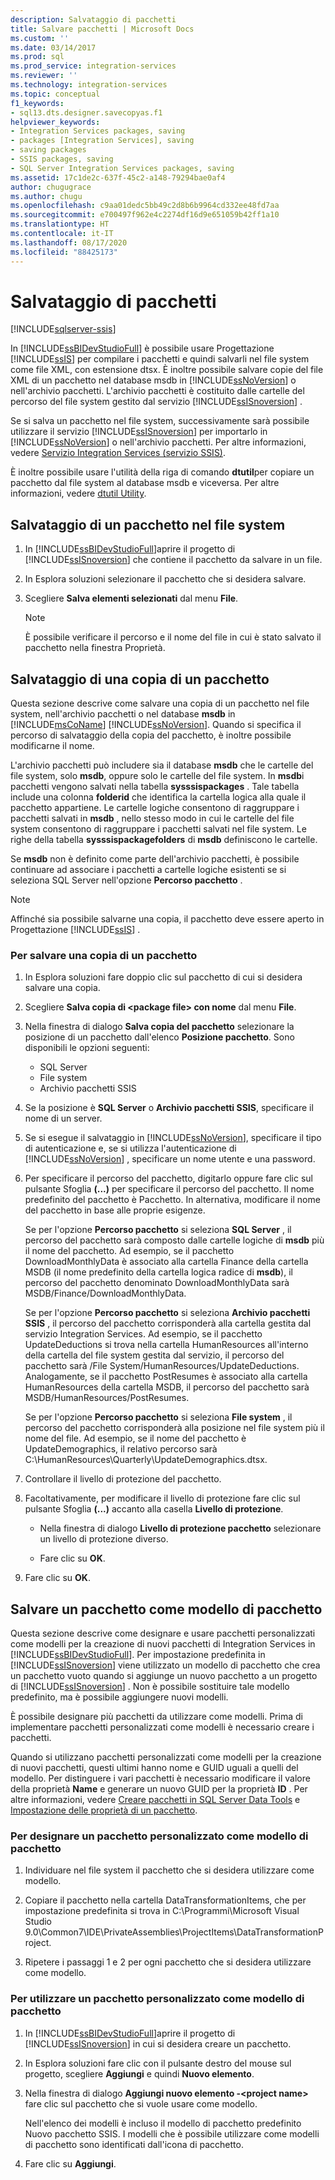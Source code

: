 ```yaml
---
description: Salvataggio di pacchetti
title: Salvare pacchetti | Microsoft Docs
ms.custom: ''
ms.date: 03/14/2017
ms.prod: sql
ms.prod_service: integration-services
ms.reviewer: ''
ms.technology: integration-services
ms.topic: conceptual
f1_keywords:
- sql13.dts.designer.savecopyas.f1
helpviewer_keywords:
- Integration Services packages, saving
- packages [Integration Services], saving
- saving packages
- SSIS packages, saving
- SQL Server Integration Services packages, saving
ms.assetid: 17c1de2c-637f-45c2-a148-79294bae0af4
author: chugugrace
ms.author: chugu
ms.openlocfilehash: c9aa01dedc5bb49c2d8b6b9964cd332ee48fd7aa
ms.sourcegitcommit: e700497f962e4c2274df16d9e651059b42ff1a10
ms.translationtype: HT
ms.contentlocale: it-IT
ms.lasthandoff: 08/17/2020
ms.locfileid: "88425173"
---
```

# <a name="save-packages"></a>Salvataggio di pacchetti

[!INCLUDE[sqlserver-ssis](../includes/applies-to-version/sqlserver-ssis.md)]


  In [!INCLUDE[ssBIDevStudioFull](../includes/ssbidevstudiofull-md.md)] è possibile usare Progettazione [!INCLUDE[ssIS](../includes/ssis-md.md)] per compilare i pacchetti e quindi salvarli nel file system come file XML, con estensione dtsx. È inoltre possibile salvare copie del file XML di un pacchetto nel database msdb in [!INCLUDE[ssNoVersion](../includes/ssnoversion-md.md)] o nell'archivio pacchetti. L'archivio pacchetti è costituito dalle cartelle del percorso del file system gestito dal servizio [!INCLUDE[ssISnoversion](../includes/ssisnoversion-md.md)] .  
  
 Se si salva un pacchetto nel file system, successivamente sarà possibile utilizzare il servizio [!INCLUDE[ssISnoversion](../includes/ssisnoversion-md.md)] per importarlo in [!INCLUDE[ssNoVersion](../includes/ssnoversion-md.md)] o nell'archivio pacchetti. Per altre informazioni, vedere [Servizio Integration Services &#40;servizio SSIS&#41;](../integration-services/service/integration-services-service-ssis-service.md).  
  
 È inoltre possibile usare l'utilità della riga di comando **dtutil**per copiare un pacchetto dal file system al database msdb e viceversa. Per altre informazioni, vedere [dtutil Utility](../integration-services/dtutil-utility.md).  
## <a name="save-a-package-to-the-file-system"></a>Salvataggio di un pacchetto nel file system  
  
1.  In [!INCLUDE[ssBIDevStudioFull](../includes/ssbidevstudiofull-md.md)]aprire il progetto di [!INCLUDE[ssISnoversion](../includes/ssisnoversion-md.md)] che contiene il pacchetto da salvare in un file.  
  
2.  In Esplora soluzioni selezionare il pacchetto che si desidera salvare.  
  
3.  Scegliere **Salva elementi selezionati** dal menu **File**.  
  
    > [!NOTE]  
    >  È possibile verificare il percorso e il nome del file in cui è stato salvato il pacchetto nella finestra Proprietà.  

## <a name="save-a-copy-of-a-package"></a>Salvataggio di una copia di un pacchetto
  Questa sezione descrive come salvare una copia di un pacchetto nel file system, nell'archivio pacchetti o nel database **msdb** in [!INCLUDE[msCoName](../includes/msconame-md.md)] [!INCLUDE[ssNoVersion](../includes/ssnoversion-md.md)]. Quando si specifica il percorso di salvataggio della copia del pacchetto, è inoltre possibile modificarne il nome.  
  
 L'archivio pacchetti può includere sia il database **msdb** che le cartelle del file system, solo **msdb**, oppure solo le cartelle del file system. In **msdb**i pacchetti vengono salvati nella tabella **sysssispackages** . Tale tabella include una colonna **folderid** che identifica la cartella logica alla quale il pacchetto appartiene. Le cartelle logiche consentono di raggruppare i pacchetti salvati in **msdb** , nello stesso modo in cui le cartelle del file system consentono di raggruppare i pacchetti salvati nel file system. Le righe della tabella **sysssispackagefolders** di **msdb** definiscono le cartelle.  
  
 Se **msdb** non è definito come parte dell'archivio pacchetti, è possibile continuare ad associare i pacchetti a cartelle logiche esistenti se si seleziona SQL Server nell'opzione **Percorso pacchetto** .  
  
> [!NOTE]  
>  Affinché sia possibile salvarne una copia, il pacchetto deve essere aperto in Progettazione [!INCLUDE[ssIS](../includes/ssis-md.md)] .  
  
### <a name="to-save-a-copy-of-a-package"></a>Per salvare una copia di un pacchetto  
  
1.  In Esplora soluzioni fare doppio clic sul pacchetto di cui si desidera salvare una copia.  
  
2.  Scegliere **Salva copia di \<package file> con nome** dal menu **File**.  
  
3.  Nella finestra di dialogo **Salva copia del pacchetto** selezionare la posizione di un pacchetto dall'elenco **Posizione pacchetto**. Sono disponibili le opzioni seguenti:  
    -   SQL Server
    -   File system 
    -   Archivio pacchetti SSIS 
  
4.  Se la posizione è **SQL Server** o **Archivio pacchetti SSIS**, specificare il nome di un server.  
  
5.  Se si esegue il salvataggio in [!INCLUDE[ssNoVersion](../includes/ssnoversion-md.md)], specificare il tipo di autenticazione e, se si utilizza l'autenticazione di [!INCLUDE[ssNoVersion](../includes/ssnoversion-md.md)] , specificare un nome utente e una password.  
  
6.  Per specificare il percorso del pacchetto, digitarlo oppure fare clic sul pulsante Sfoglia **(...)** per specificare il percorso del pacchetto. Il nome predefinito del pacchetto è Pacchetto. In alternativa, modificare il nome del pacchetto in base alle proprie esigenze.  
  
     Se per l'opzione **Percorso pacchetto** si seleziona **SQL Server** , il percorso del pacchetto sarà composto dalle cartelle logiche di **msdb** più il nome del pacchetto. Ad esempio, se il pacchetto DownloadMonthlyData è associato alla cartella Finance della cartella MSDB (il nome predefinito della cartella logica radice di **msdb**), il percorso del pacchetto denominato DownloadMonthlyData sarà MSDB/Finance/DownloadMonthlyData.  
  
     Se per l'opzione **Percorso pacchetto** si seleziona **Archivio pacchetti SSIS** , il percorso del pacchetto corrisponderà alla cartella gestita dal servizio Integration Services. Ad esempio, se il pacchetto UpdateDeductions si trova nella cartella HumanResources all'interno della cartella del file system gestita dal servizio, il percorso del pacchetto sarà /File System/HumanResources/UpdateDeductions. Analogamente, se il pacchetto PostResumes è associato alla cartella HumanResources della cartella MSDB, il percorso del pacchetto sarà MSDB/HumanResources/PostResumes.  
  
     Se per l'opzione **Percorso pacchetto** si seleziona **File system** , il percorso del pacchetto corrisponderà alla posizione nel file system più il nome del file. Ad esempio, se il nome del pacchetto è UpdateDemographics, il relativo percorso sarà C:\HumanResources\Quarterly\UpdateDemographics.dtsx.  
  
7.  Controllare il livello di protezione del pacchetto.  
  
8.  Facoltativamente, per modificare il livello di protezione fare clic sul pulsante Sfoglia **(...)** accanto alla casella **Livello di protezione**.  
  
    -   Nella finestra di dialogo **Livello di protezione pacchetto** selezionare un livello di protezione diverso.  
  
    -   Fare clic su **OK**.  
  
9. Fare clic su **OK**.  

## <a name="save-a-package-as-a-package-template"></a>Salvare un pacchetto come modello di pacchetto
 Questa sezione descrive come designare e usare pacchetti personalizzati come modelli per la creazione di nuovi pacchetti di Integration Services in [!INCLUDE[ssBIDevStudioFull](../includes/ssbidevstudiofull-md.md)]. Per impostazione predefinita in [!INCLUDE[ssISnoversion](../includes/ssisnoversion-md.md)] viene utilizzato un modello di pacchetto che crea un pacchetto vuoto quando si aggiunge un nuovo pacchetto a un progetto di [!INCLUDE[ssISnoversion](../includes/ssisnoversion-md.md)] . Non è possibile sostituire tale modello predefinito, ma è possibile aggiungere nuovi modelli.  
  
 È possibile designare più pacchetti da utilizzare come modelli. Prima di implementare pacchetti personalizzati come modelli è necessario creare i pacchetti.  
  
 Quando si utilizzano pacchetti personalizzati come modelli per la creazione di nuovi pacchetti, questi ultimi hanno nome e GUID uguali a quelli del modello. Per distinguere i vari pacchetti è necessario modificare il valore della proprietà **Name** e generare un nuovo GUID per la proprietà **ID** . Per altre informazioni, vedere [Creare pacchetti in SQL Server Data Tools](../integration-services/create-packages-in-sql-server-data-tools.md) e [Impostazione delle proprietà di un pacchetto](../integration-services/set-package-properties.md).  
  
### <a name="to-designate-a-custom-package-as-a-package-template"></a>Per designare un pacchetto personalizzato come modello di pacchetto  
  
1.  Individuare nel file system il pacchetto che si desidera utilizzare come modello.  
  
2.  Copiare il pacchetto nella cartella DataTransformationItems, che per impostazione predefinita si trova in C:\Programmi\Microsoft Visual Studio 9.0\Common7\IDE\PrivateAssemblies\ProjectItems\DataTransformationProject.  
  
3.  Ripetere i passaggi 1 e 2 per ogni pacchetto che si desidera utilizzare come modello.  
  
### <a name="to-use-a-custom-package-as-a-package-template"></a>Per utilizzare un pacchetto personalizzato come modello di pacchetto  
  
1.  In [!INCLUDE[ssBIDevStudioFull](../includes/ssbidevstudiofull-md.md)]aprire il progetto di [!INCLUDE[ssISnoversion](../includes/ssisnoversion-md.md)] in cui si desidera creare un pacchetto.  
  
2.  In Esplora soluzioni fare clic con il pulsante destro del mouse sul progetto, scegliere **Aggiungi** e quindi **Nuovo elemento**.  
  
3.  Nella finestra di dialogo **Aggiungi nuovo elemento -\<project name>** fare clic sul pacchetto che si vuole usare come modello.  
  
     Nell'elenco dei modelli è incluso il modello di pacchetto predefinito Nuovo pacchetto SSIS. I modelli che è possibile utilizzare come modelli di pacchetto sono identificati dall'icona di pacchetto.  
  
4.  Fare clic su **Aggiungi**.  
